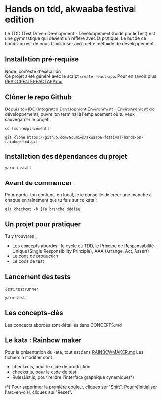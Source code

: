 # Hands on tdd, akwaaba festival edition

Le TDD (Test Driven Development - Développement Guidé par le Test) est une gymnastique qui devient un réflexe avec la pratique.
Le but de ce hands-on est de nous familiariser avec cette méthode de développement.

## Installation pré-requise

[Node, contexte d'exécution](https://nodejs.org/en/download/)\
Ce projet a été généré avec le script `create-react-app`. Pour en savoir plus: [READCREATEREACTAPP.md](./READCREATEREACTAPP.md)

## Clôner le repo Github

Depuis ton IDE (Integrated Development Environment - Environnement de développement), ouvre ton terminal à l'emplacement où tu veux sauvegarder le projet.

```
cd [mon emplacement]
```

```
git clone https://github.com/Goumies/akwaaba-festival-hands-on-rainbow-tdd.git
```

## Installation des dépendances du projet

```
yarn install
```

## Avant de commencer

Pour garder ton contenu, en local, je te conseille de créer une branche à chaque entraînement que tu fais sur ce kata :

```
git checkout -b [Ta branche dédiée]
```

## Un projet pour pratiquer

Tu y trouveras :

- Les concepts abordés : 
  le cycle du TDD, le Principe de Responsabilité Unique (Single Responsibility Principle), AAA (Arrange, Act, Assert)
- Le code de production
- Le code de test

## Lancement des tests

[Jest, test runner](https://jestjs.io/docs/en/getting-started.html)

```
yarn test
```

## Les concepts-clés 
Les concepts abordés sont détaillés dans [CONCEPTS.md](./CONCEPTS.md)

## Le kata : Rainbow maker
Pour la présentation du kata, tout est dans [RAINBOWMAKER.md](./RAINBOWMAKER.md)
Les fichiers à modifier sont :
- checker.js, pour le code de production
- checker.js, pour le code de test
- RulesList.js, pour rendre l'interface graphique dynamique(*)

(*) Pour supprimer la première couleur, cliques sur "Shift". Pour réinitialiser l'arc-en-ciel, cliques sur "Reset".
